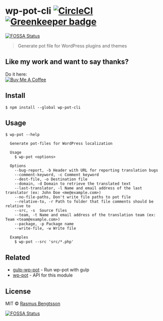 # wp-pot-cli [![CircleCI](https://circleci.com/gh/wp-pot/wp-pot-cli/tree/master.svg?style=svg)](https://circleci.com/gh/wp-pot/wp-pot-cli/tree/master) [![Greenkeeper badge](https://badges.greenkeeper.io/wp-pot/wp-pot-cli.svg)](https://greenkeeper.io/)
[![FOSSA Status](https://app.fossa.io/api/projects/git%2Bgithub.com%2Fwp-pot%2Fwp-pot-cli.svg?type=shield)](https://app.fossa.io/projects/git%2Bgithub.com%2Fwp-pot%2Fwp-pot-cli?ref=badge_shield)

> Generate pot file for WordPress plugins and themes

## Like my work and want to say thanks?
Do it here:  
<a href="https://www.buymeacoffee.com/rasmus" target="_blank"><img src="https://www.buymeacoffee.com/assets/img/custom_images/orange_img.png" alt="Buy Me A Coffee" style="height: auto !important;width: auto !important;" ></a>

## Install

```
$ npm install --global wp-pot-cli
```

## Usage

```
$ wp-pot --help

  Generate pot-files for WordPress localization

  Usage
    $ wp-pot <options>

  Options
    --bug-report, -b Header with URL for reporting translation bugs
    --comment-keyword, -c Comment keyword
    --dest-file, -o Destination file
    --domain, -d Domain to retrieve the translated text
    --last-translator, -l Name and email address of the last translator (ex: John Doe <me@example.com>)
    --no-file-paths, Don't write file paths to pot file
    --relative-to, -r Path to folder that file comments should be relative to
    --src, -s  Source files
    --team, -t Name and email address of the translation team (ex: Team <team@example.com>)
    --package, -p Package name
    --write-file, -w Write file

  Examples
    $ wp-pot --src 'src/*.php'
```

## Related

- [gulp-wp-pot](https://github.com/wp-pot/gulp-wp-pot) - Run wp-pot with gulp
- [wp-pot](https://github.com/wp-pot/wp-pot) - API for this module

## License

MIT © [Rasmus Bengtsson](https://github.com/rasmusbe)


[![FOSSA Status](https://app.fossa.io/api/projects/git%2Bgithub.com%2Fwp-pot%2Fwp-pot-cli.svg?type=large)](https://app.fossa.io/projects/git%2Bgithub.com%2Fwp-pot%2Fwp-pot-cli?ref=badge_large)